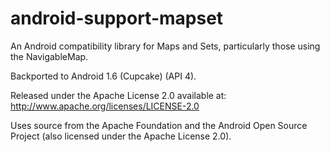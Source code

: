 android-support-mapset
======================

An Android compatibility library for Maps and Sets, particularly those using the NavigableMap.

Backported to Android 1.6 (Cupcake) (API 4).


Released under the Apache License 2.0 available at:
http://www.apache.org/licenses/LICENSE-2.0

Uses source from the Apache Foundation and the Android Open Source Project (also licensed under the Apache License 2.0).
